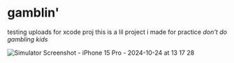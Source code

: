 # gamblin'

testing uploads for xcode proj
this is a lil project i made for practice 
*don't do gambling kids*

![Simulator Screenshot - iPhone 15 Pro - 2024-10-24 at 13 17 28](https://github.com/user-attachments/assets/bd72b658-31b1-4bf6-ae79-ae7b49c05944)

